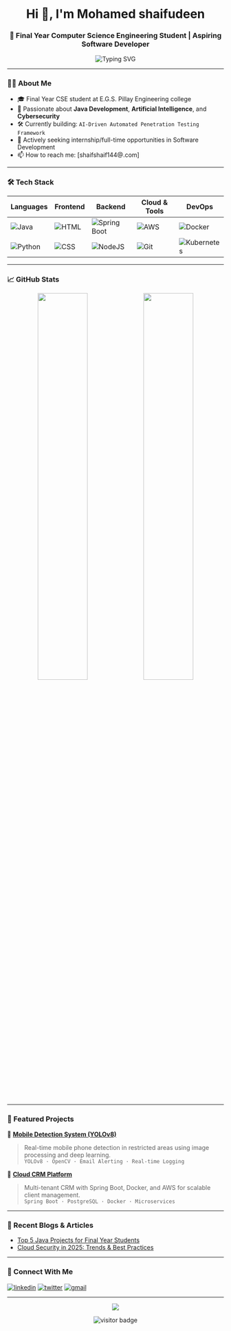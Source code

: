 <h1 align="center">Hi 👋, I'm Mohamed shaifudeen </h1>
<h3 align="center">🚀 Final Year Computer Science Engineering Student | Aspiring Software Developer</h3>

<p align="center">
  <img src="https://readme-typing-svg.herokuapp.com?font=Fira+Code&duration=3000&pause=1000&color=00F7FF&center=true&vCenter=true&width=435&lines=Final+Year+Engineering+Student;Tech+Enthusiast+%F0%9F%9A%80;Problem+Solver+%F0%9F%92%BB;Open+Source+Contributor+%F0%9F%92%BB;Java+Developer" alt="Typing SVG" />
</p>

---

### 👨‍💻 About Me

- 🎓 Final Year CSE student at E.G.S. Pillay Engineering college
- 🧠 Passionate about **Java Development**, **Artificial Intelligence**, and **Cybersecurity**
- 🛠️ Currently building: `AI-Driven Automated Penetration Testing Framework`
- 💼 Actively seeking internship/full-time opportunities in Software Development
- 📫 How to reach me: [shaifshaif144@.com]

---

### 🛠️ Tech Stack

| Languages | Frontend | Backend | Cloud & Tools | DevOps |
|----------|----------|---------|----------------|--------|
| ![Java](https://img.shields.io/badge/Java-ED8B00?style=for-the-badge&logo=java&logoColor=white) | ![HTML](https://img.shields.io/badge/HTML5-E34F26?style=for-the-badge&logo=html5&logoColor=white) | ![Spring Boot](https://img.shields.io/badge/SpringBoot-6DB33F?style=for-the-badge&logo=spring-boot&logoColor=white) | ![AWS](https://img.shields.io/badge/AWS-232F3E?style=for-the-badge&logo=amazon-aws&logoColor=white) | ![Docker](https://img.shields.io/badge/Docker-2496ED?style=for-the-badge&logo=docker&logoColor=white) |
| ![Python](https://img.shields.io/badge/Python-3776AB?style=for-the-badge&logo=python&logoColor=white) | ![CSS](https://img.shields.io/badge/CSS3-1572B6?style=for-the-badge&logo=css3&logoColor=white) | ![NodeJS](https://img.shields.io/badge/Node.js-339933?style=for-the-badge&logo=nodedotjs&logoColor=white) | ![Git](https://img.shields.io/badge/Git-F05032?style=for-the-badge&logo=git&logoColor=white) | ![Kubernetes](https://img.shields.io/badge/Kubernetes-326CE5?style=for-the-badge&logo=kubernetes&logoColor=white) |

---

### 📈 GitHub Stats

<p align="center">
  <img src="https://github-readme-stats.vercel.app/api?username=Shaifudeen007&show_icons=true&theme=radical" width="48%"/>
  <img src="https://github-readme-streak-stats.herokuapp.com/?user=Shaifudeen007&theme=radical" width="48%"/>
</p>

---

### 🚀 Featured Projects

🔹 [**Mobile Detection System (YOLOv8)**](https://github.com/your-username/mobile-detection-system)  
> Real-time mobile phone detection in restricted areas using image processing and deep learning.  
> `YOLOv8 · OpenCV · Email Alerting · Real-time Logging`

🔹 [**Cloud CRM Platform**](https://github.com/your-username/cloud-crm)  
> Multi-tenant CRM with Spring Boot, Docker, and AWS for scalable client management.  
> `Spring Boot · PostgreSQL · Docker · Microservices`


---

### 📝 Recent Blogs & Articles
- [Top 5 Java Projects for Final Year Students](https://your-blog-link)
- [Cloud Security in 2025: Trends & Best Practices](https://your-blog-link)

---

### 🔗 Connect With Me

<p align="left">
<a href="https://linkedin.com/in/your-profile" target="blank"><img align="center" src="https://img.shields.io/badge/LinkedIn-0A66C2?style=for-the-badge&logo=linkedin&logoColor=white" alt="linkedin" /></a>
<a href="https://twitter.com/yourhandle" target="blank"><img align="center" src="https://img.shields.io/badge/Twitter-1DA1F2?style=for-the-badge&logo=twitter&logoColor=white" alt="twitter" /></a>
<a href="mailto:your.email@example.com"><img align="center" src="https://img.shields.io/badge/Gmail-D14836?style=for-the-badge&logo=gmail&logoColor=white" alt="gmail" /></a>
</p>

---

<p align="center">
  <img src="https://github-profile-trophy.vercel.app/?username=your-username&theme=onedark&row=1&margin-w=10&no-frame=true" />
</p>

<p align="center">
  <img src="https://visitor-badge.laobi.icu/badge?page_id=your-username" alt="visitor badge"/>
</p>
